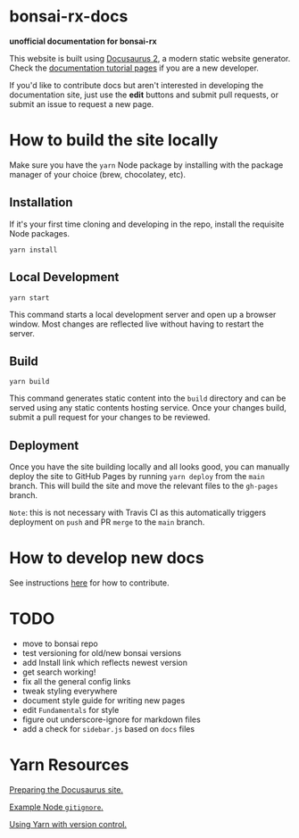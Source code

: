 # bonsai-rx-docs

**unofficial documentation for bonsai-rx**

This website is built using [Docusaurus 2](https://v2.docusaurus.io/), a modern static website generator. Check the [documentation tutorial pages](https://v2.docusaurus.io/docs/docs-introduction) if you are a new developer.

If you'd like to contribute docs but aren't interested in developing the documentation site, just use the **edit** buttons and submit pull requests, or submit an issue to request a new page.

# How to build the site locally

Make sure you have the `yarn` Node package by installing with the package manager of your choice (brew, chocolatey, etc).

## Installation

If it's your first time cloning and developing in the repo, install the requisite Node packages.

```console
yarn install
```

## Local Development

```console
yarn start
```

This command starts a local development server and open up a browser window. Most changes are reflected live without having to restart the server.

## Build

```console
yarn build
```

This command generates static content into the `build` directory and can be served using any static contents hosting service. Once your changes build, submit a pull request for your changes to be reviewed.

## Deployment

Once you have the site building locally and all looks good, you can manually deploy the site to GitHub Pages by running `yarn deploy` from the `main` branch. This will build the site and move the relevant files to the `gh-pages` branch.

`Note`: this is not necessary with Travis CI as this automatically triggers deployment on `push` and PR `merge` to the `main` branch.

# How to develop new docs

See instructions [here](https://github.com/spewil/bonsai-rx-docs/blob/main/docs/meta/writing_docs.md) for how to contribute.

# TODO

- move to bonsai repo
- test versioning for old/new bonsai versions
- add Install link which reflects newest version
- get search working!
- fix all the general config links
- tweak styling everywhere
- document style guide for writing new pages
- edit `Fundamentals` for style
- figure out underscore-ignore for markdown files
- add a check for `sidebar.js` based on `docs` files

# Yarn Resources

[Preparing the Docusaurus site.](https://docusaurus.io/docs/en/site-preparation#key-files)

[Example Node `gitignore`.](https://github.com/github/gitignore/blob/master/Node.gitignore)


[Using Yarn with version control.](https://classic.yarnpkg.com/en/docs/version-control)